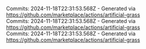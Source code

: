 Commits: 2024-11-18T22:31:53.568Z - Generated via https://github.com/marketplace/actions/artificial-grass
<br>
Commits: 2024-11-18T22:31:53.568Z - Generated via https://github.com/marketplace/actions/artificial-grass
<br>
Commits: 2024-11-18T22:31:53.568Z - Generated via https://github.com/marketplace/actions/artificial-grass
<br>
